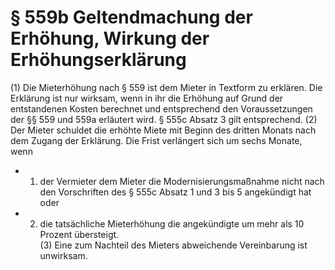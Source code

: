 # § 559b Geltendmachung der Erhöhung, Wirkung der Erhöhungserklärung
(1) Die Mieterhöhung nach § 559 ist dem Mieter in Textform zu erklären. Die Erklärung ist nur wirksam, wenn in ihr die Erhöhung auf Grund der entstandenen Kosten berechnet und entsprechend den Voraussetzungen der §§ 559 und 559a erläutert wird. § 555c Absatz 3 gilt entsprechend.
(2) Der Mieter schuldet die erhöhte Miete mit Beginn des dritten Monats nach dem Zugang der Erklärung. Die Frist verlängert sich um sechs Monate, wenn
* 1. der Vermieter dem Mieter die Modernisierungsmaßnahme nicht nach den Vorschriften des § 555c Absatz 1 und 3 bis 5 angekündigt hat oder
* 2. die tatsächliche Mieterhöhung die angekündigte um mehr als 10 Prozent übersteigt.  
(3) Eine zum Nachteil des Mieters abweichende Vereinbarung ist unwirksam.